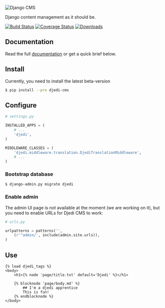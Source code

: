 ![Django CMS](https://raw.github.com/5monkeys/djedi-cms/master/docs/_static/djedi-landscape.png)

Django content management as it should be.

[![Build Status](https://travis-ci.org/5monkeys/djedi-cms.png?branch=master)](https://travis-ci.org/5monkeys/djedi-cms)
[![Coverage Status](https://coveralls.io/repos/5monkeys/djedi-cms/badge.png?branch=master)](https://coveralls.io/r/5monkeys/djedi-cms?branch=master)
[![Downloads](https://pypip.in/v/djedi-cms/badge.png)](https://crate.io/packages/djedi-cms/)


## Documentation

Read the full [documentation][docs] or get a quick brief below.


## Install

Currently, you need to install the latest beta-version
```sh
$ pip install --pre djedi-cms
```

## Configure

```python
# settings.py

INSTALLED_APPS = (
    # ...
    'djedi',
)

MIDDLEWARE_CLASSES = (
    'djedi.middleware.translation.DjediTranslationMiddleware',
    # ...
)
```

### Bootstrap database

```sh
$ django-admin.py migrate djedi
```

### Enable admin

The admin UI page is not available at the moment (we are working on it), 
but you need to enable URLs for Djedi CMS to work:

```python
# urls.py

urlpatterns = patterns('',
    (r'^admin/', include(admin.site.urls)),
)
```


## Use

```django
{% load djedi_tags %}
<body>
    <h1>{% node 'page/title.txt' default='Djedi' %}</h1>

    {% blocknode 'page/body.md' %}
        ## I'm a djedi apprentice
        This is fun!
    {% endblocknode %}
</body>
```

[docs]: http://5monkeys.github.io/djedi-cms/
[content-io]: https://github.com/5monkeys/content-io/
